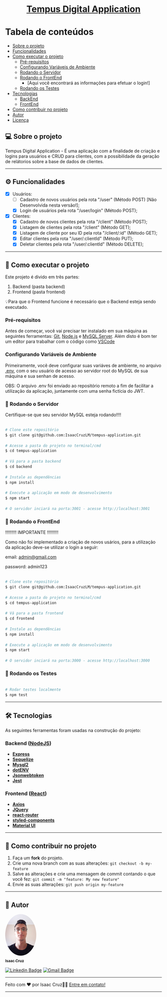 
<h1 align="center">
     <a href="#" alt="site do ecoleta"> Tempus Digital Application </a>
</h1>

Tabela de conteúdos
=================
<!--ts-->
   * [Sobre o projeto](#-sobre-o-projeto)
   * [Funcionalidades](#%EF%B8%8F-funcionalidades)
   * [Como executar o projeto](#-como-executar-o-projeto)
     * [Pré-requisitos](#pré-requisitos)
     * [Configurando Variáveis de Ambiente](#configurando-variáveis-de-ambiente)
     * [Rodando o Servidor](#-rodando-o-servidor)
     * [Rodando o FrontEnd](#-rodando-o-servidor)
         * [Aqui você encontrará as informações para efetuar o login!]
     * [Rodando os Testes](#-rodando-os-testes)
   * [Tecnologias](#-tecnologias)
     * [BackEnd](#backend)
     * [FrontEnd](#frontend)
   * [Como contribuir no projeto](#-como-contribuir-no-projeto)
   * [Autor](#-autor)
   * [Licença](#-licença)
<!--te-->

## 💻 Sobre o projeto

Tempus Digital Application - É uma aplicação com a finalidade de criação e logins para usuários e CRUD para clientes, com a possibilidade da geração de relátorios sobre a base de dados de clientes.

---

## ⚙️ Funcionalidades

- [x] Usuários:
  - [ ] Cadastro de novos usuários pela rota "/user" (Método POST) [Não Desenvolvida nesta versão!];
  - [x] Login de usuários pela rota "/user/login" (Método POST);
- [x] Clientes:
  - [x] Cadastro de novos clientes pela rota "/client" (Método POST);
  - [x] Listagem de clientes pela rota "/client" (Método GET);
  - [x] Listagem de cliente por seu ID pela rota "/client/:id" (Método GET);
  - [x] Editar clientes pela rota "/user/:clientId" (Método PUT);
  - [x] Deletar clientes pela rota "/user/:clientId" (Método DELETE);

---

## 🚀 Como executar o projeto

Este projeto é divido em três partes:
1. Backend (pasta backend) 
2. Frontend (pasta frontend)

💡Para que o Frontend funcione é necessário que o Backend esteja sendo executado.

### Pré-requisitos

Antes de começar, você vai precisar ter instalado em sua máquina as seguintes ferramentas:
[Git](https://git-scm.com), [Node.js](https://nodejs.org/en/) e [MySQL Server](https://dev.mysql.com/downloads/mysql/). 
Além disto é bom ter um editor para trabalhar com o código como [VSCode](https://code.visualstudio.com/)

### Configurando Variáveis de Ambiente

Primeiramente, você deve configurar suas variáves de ambiente, no arquivo [.env](https://github.com/IsaacCruzLM/tempus-application/blob/main/backend/.env), com o seu usuário de acesso ao servidor root do MySQL de sua máquina e sua senhan de acesso.

OBS: O arquivo .env foi enviado ao repositório remoto a fim de facilitar a utilização da aplicação, juntamente com uma senha fictícia do JWT.

### 🎲 Rodando o Servidor

Certifique-se que seu servidor MySQL esteja rodando!!!!

```bash

# Clone este repositório
$ git clone git@github.com:IsaacCruzLM/tempus-application.git

# Acesse a pasta do projeto no terminal/cmd
$ cd tempus-application

# Vá para a pasta backend
$ cd backend

# Instale as dependências
$ npm install

# Execute a aplicação em modo de desenvolvimento
$ npm start

# O servidor inciará na porta:3001 - acesse http://localhost:3001

```

### 🎲 Rodando o FrontEnd

!!!!!!!!! IMPORTANTE !!!!!!!!!

Como não foi implementado a criação de novos usários, para a utilização da aplicação deve-se utilizar o login a seguir:

email: admin@gmail.com

password: admin123

```bash

# Clone este repositório
$ git clone git@github.com:IsaacCruzLM/tempus-application.git

# Acesse a pasta do projeto no terminal/cmd
$ cd tempus-application

# Vá para a pasta frontend
$ cd frontend

# Instale as dependências
$ npm install

# Execute a aplicação em modo de desenvolvimento
$ npm start

# O servidor inciará na porta:3000 - acesse http://localhost:3000

```

### 🎲 Rodando os Testes

```bash

# Rodar testes localmente
$ npm test

```

---

## 🛠 Tecnologias

As seguintes ferramentas foram usadas na construção do projeto:

### [](https://github.com/IsaacCruzLM/Blog_API/blob/main/README.md#backend)**Backend**  ([NodeJS](https://nodejs.org/en/))

-   **[Express](https://expressjs.com/)**
-   **[Sequelize](https://sequelize.org/v3/)**
-   **[Mysql2](https://www.npmjs.com/package/mysql2)**
-   **[dotENV](https://github.com/motdotla/dotenv)**
-   **[Jsonwebtoken](https://jwt.io/)**
-   **[Jest](https://jestjs.io/)**

### [](https://github.com/IsaacCruzLM/Blog_API/blob/main/README.md#frontend)**Frontend**  ([React](https://pt-br.reactjs.org/))

-   **[Axios](https://axios-http.com/)**
-   **[JQuery](https://jquery.com/)**
-   **[react-router](https://www.npmjs.com/package/react-router-dom)**
-   **[styled-components](https://styled-components.com/)**
-   **[Material UI](https://mui.com/pt/)**

---

## 💪 Como contribuir no projeto

1. Faça um **fork** do projeto.
2. Crie uma nova branch com as suas alterações: `git checkout -b my-feature`
3. Salve as alterações e crie uma mensagem de commit contando o que você fez: `git commit -m "feature: My new feature"`
4. Envie as suas alterações: `git push origin my-feature`

---

## 🦸 Autor

<a href="https://www.linkedin.com/in/isaaccruzz/">
 <img style="border-radius: 50%;" src="./public/profile.jpeg" width="100px;" alt=""/>
 <br />
 <sub><b>Isaac Cruz</b></sub></a>
 <br />

[![Linkedin Badge](https://img.shields.io/badge/-Isaac-blue?style=flat-square&logo=Linkedin&logoColor=white&link=https://www.linkedin.com/in/isaaccruzz/)](https://www.linkedin.com/in/isaaccruzz/) 
[![Gmail Badge](https://img.shields.io/badge/-isaac.clm1@gmail.com-c14438?style=flat-square&logo=Gmail&logoColor=white&link=mailto:isaac.clm1@gmail.com)](mailto:isaac.clm1@gmail.com)

---

Feito com ❤️ por Isaac Cruz👋🏽 [Entre em contato!](https://www.linkedin.com/in/isaaccruzz/)

---
